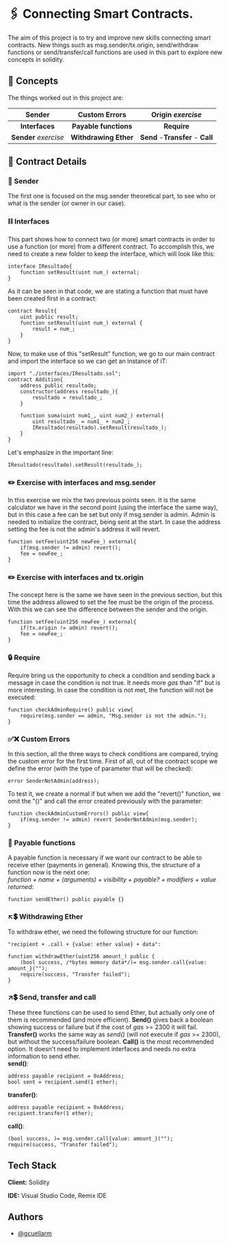 # 🖇️ Connecting Smart Contracts.
The aim of this project is to try and improve new skills connecting smart contracts. New things such as msg.sender/tx.origin, send/withdraw functions or send/transfer/call functions are used in this part to explore new concepts in solidity.


## 📃 Concepts
The things worked out in this project are:

| Sender | Custom Errors | **Origin** *exercise*   |
|:-----------:|:-----------:|:-----------:|
| **Interfaces**    | **Payable functions**    | **Require**    |
| **Sender** *exercise*   | **Withdrawing Ether**   |**Send** -**Transfer** - **Call**    |



## 🔎 Contract Details
### 👤 Sender
The first one is focused on the msg.sender theoretical part, to see who or what is the sender (or owner in our case).

### ⛓️‍ Interfaces
This part shows how to connect two (or more) smart contracts in order to use a function (or more) from a different contract. To accomplish this, we need to create a new folder to keep the interface, which will look like this:
```solidity
interface IResultado{
    function setResult(uint num_) external;       
}
```
As it can be seen in that code, we are stating a function that must have been created first in a contract:
```solidity
contract Result{
    uint public result;
    function setResult(uint num_) external {
        result = num_;
    }
}
```
Now, to make use of this "setResult" function, we go to our main contract and import the interface so we can get an instance of iT:
```solidity
import "./interfaces/IResultado.sol";
contract Addition{
    address public resultado;
    constructor(address resultado_){
        resultado = resultado_;
    }

    function suma(uint num1_, uint num2_) external{
        uint resultado_ = num1_ + num2_;
        IResultado(resultado).setResult(resultado_);
    }
}
```
Let's emphasize in the important line:
```solidity
IResultado(resultado).setResult(resultado_);
```

### ✏️‍ Exercise with interfaces and msg.sender
In this exercise we mix the two previous points seen. It is the same calculator we have in the second point (using the interface the same way), but in this case a fee can be set but only if msg.sender is admin. Admin is needed to initialize the contract, being sent at the start. In case the address setting the fee is not the admin's address it will revert.
```solidity
function setFee(uint256 newFee_) external{
    if(msg.sender != admin) revert();
    fee = newFee_;
}
```

### ✏️‍ Exercise with interfaces and tx.origin
The concept here is the same we have seen in the previous section, but this time the address allowed to set the fee must be the origin of the process. With this we can see the difference between the sender and the origin.
```solidity
function setFee(uint256 newFee_) external{
    if(tx.origin != admin) revert();
    fee = newFee_;
}
```

### 🔒‍ Require
Require bring us the opportunity to check a condition and sending back a message in case the condition is not true. It needs more *gas* than "if" but is more interesting. In case the condition is not met, the function will not be executed:
```solidity
function checkAdminRequire() public view{
    require(msg.sender == admin, "Msg.sender is not the admin.");
}
```

### ✅❌ Custom Errors
In this section, all the three ways to check conditions are compared, trying the custom error for the first time. First of all, out of the contract scope we define the error (with the type of parameter that will be checked):
```solidity
error SenderNotAdmin(address);
```
To test it, we create a normal if but when we add the "revert()" function, we omit the "()" and call the error created previously with the parameter:
```solidity
function checkAdminCustomErrors() public view{
    if(msg.sender != admin) revert SenderNotAdmin(msg.sender);
}
```

### 💸 Payable functions
A payable function is necessary if we want our contract to be able to receive ether (payments in general). Knowing this, the structure of a function now is the next one:  
*function + name + (arguments) + visibility + payable? + modifiers + value returned*:
```solidity
function sendEther() public payable {}
```

### ↖️💲 Withdrawing Ether
To withdraw ether, we need the following structure for our function:  
``` solidity
"recipient + .call + {value: ether value} + data":

function withdrawEther(uint256 amount_) public {
    (bool success, /*bytes memory data*/)= msg.sender.call{value: amount_}("");
    require(success, "Transfer failed");
}
```

### ↗️💲 Send, transfer and call
These three functions can be used to send Ether, but actually only one of them is recommended (and more efficient). **Send()** gives back a boolean showing success or failure but if the cost of *gas* >= 2300 it will fail. **Transfer()** works the same way as *send()* (will not execute if *gas* >= 2300), but without the success/failure boolean. **Call()** is the most recommended option. It doesn't need to implement interfaces and needs no extra information to send ether.  
**send()**:
```solidity
address payable recipient = 0xAddress;
bool sent = recipient.send(1 ether);
```
**transfer()**:
```solidity
address payable recipient = 0xAddress;
recipient.transfer(1 ether);
```
**call()**:
```solidity
(bool success, )= msg.sender.call{value: amount_}("");
require(success, "Transfer failed");
```


## Tech Stack

**Client:** Solidity

**IDE:** Visual Studio Code, Remix IDE


## Authors

- [@gcuellarm](https://www.github.com/gcuellarm)
